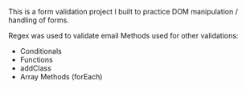 This is a form validation project I built to practice DOM manipulation / handling of forms.

Regex was used to validate email
Methods used for other validations:

- Conditionals
- Functions
- addClass
- Array Methods (forEach)

